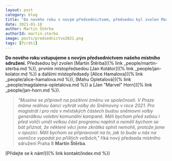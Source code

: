 ```yaml
---
layout: post
category: blog
title: 'Do nového roku s novým předsednictvem, předsedou byl zvolen Martin Štěrba'
date: 2021-01-18
author: Martin Štěrba
authorId: martin.sterba
image: posts/predsednictvo2021.png
tags: [Piráti]
---
```


**Do nového roku vstupujeme s novým předsednictvem našeho místního sdružení.** Předsedou byl zvolen [Martin Štěrba]({% link _people/martin-sterba.md %}), prvním místopředsedou [Jan Kolátor]({% link _people/jan-kolator.md %}) a dalšími místopředsedy [Alice Hamalova]({% link _people/alice-hamalova.md %}), [Mahu Opletalová]({% link _people/magdalena-opletalova.md %}) a [Jan "Marvel" Horn]({% link _people/jan-horn.md %}).

> *"Musíme se připravit na pozitivní změnu ve společnosti. V Praze máme reálnou šanci vyhrát volby do Sněmovny v roce 2021. Pro magistrát i pro nás v městských částech budou sněmovní volby generálkou volební komunální kampaně. Měli bychom před sebou i před voliči umět velkou část programu naplnit a neměli bychom se bát přiznat, že některé věci jsme zkrátka splnit nemohli, protože jsme v opozici. Měli bychom se připravovat na to, jak to bude u nás na osmičce vypadat po příštích volbách,"* říká nový předseda místního sdružení Praha 8 **Martin Štěrba**.

[Přidejte se k nám!]({% link kontakt/index.md %})
